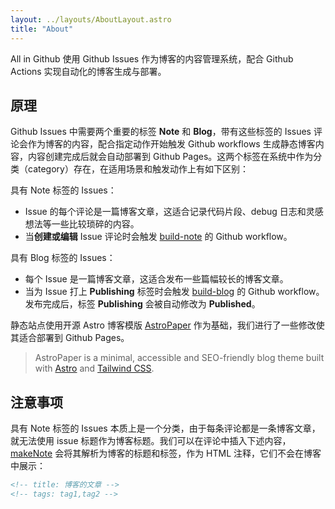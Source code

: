 ```yaml
---
layout: ../layouts/AboutLayout.astro
title: "About"
---
```


All in Github 使用 Github Issues 作为博客的内容管理系统，配合 Github Actions 实现自动化的博客生成与部署。

## 原理
Github Issues 中需要两个重要的标签 **Note** 和 **Blog**，带有这些标签的 Issues 评论会作为博客的内容，配合指定动作开始触发 Github workflows 生成静态博客内容，内容创建完成后就会自动部署到 Github Pages。这两个标签在系统中作为分类（category）存在，在适用场景和触发动作上有如下区别：

具有 Note 标签的 Issues：
- Issue 的每个评论是一篇博客文章，这适合记录代码片段、debug 日志和灵感想法等一些比较琐碎的内容。
- 当**创建或编辑** Issue 评论时会触发 [build-note](https://github.com/byodian/all-in-github/blob/main/.github/workflows/build-note.yml) 的 Github workflow。

具有 Blog 标签的 Issues：
- 每个 Issue 是一篇博客文章，这适合发布一些篇幅较长的博客文章。
- 当为 Issue 打上 **Publishing** 标签时会触发 [build-blog](https://github.com/byodian/all-in-github/blob/main/.github/workflows/build-blog.yml) 的 Github workflow。发布完成后，标签 **Publishing** 会被自动修改为 **Published**。

静态站点使用开源 Astro 博客模版 [AstroPaper](https://github.com/satnaing/astro-paper) 作为基础，我们进行了一些修改使其适合部署到 Github Pages。

> AstroPaper is a minimal, accessible and SEO-friendly blog theme built with [Astro](https://astro.build/) and [Tailwind CSS](https://tailwindcss.com/).

## 注意事项
具有 Note 标签的 Issues 本质上是一个分类，由于每条评论都是一条博客文章，就无法使用 issue 标题作为博客标题。我们可以在评论中插入下述内容，[makeNote](https://github.com/byodian/all-in-github/blob/bf45661fa34c5682458bd0706c386711f737fe52/actions/src/makeNote.ts#L55-L56) 会将其解析为博客的标题和标签，作为 HTML 注释，它们不会在博客中展示：

```html
<!-- title: 博客的文章 -->
<!-- tags: tag1,tag2 -->
```